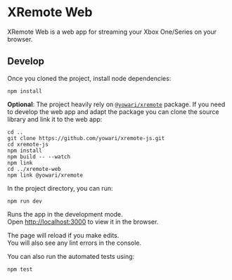 # XRemote Web

XRemote Web is a web app for streaming your Xbox One/Series on your browser.

## Develop

Once you cloned the project, install node dependencies:

```
npm install
```

**Optional**: The project heavily rely on [`@yowari/xremote`](https://www.npmjs.com/package/@yowari/xremote) package.
If you need to develop the web app and adapt the package you can clone the source library and link it to the web app:

```
cd ..
git clone https://github.com/yowari/xremote-js.git
cd xremote-js
npm install
npm build -- --watch
npm link
cd ../xremote-web
npm link @yowari/xremote
```

In the project directory, you can run:

```
npm run dev
```

Runs the app in the development mode.\
Open [http://localhost:3000](http://localhost:3000) to view it in the browser.

The page will reload if you make edits.\
You will also see any lint errors in the console.

You can also run the automated tests using:

```
npm test
```
